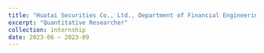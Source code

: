```yaml
---
title: "Huatai Securities Co., Ltd., Department of Financial Engineering"
excerpt: "Quantitative Researcher"
collection: internship
date: 2023-06 ~ 2023-09
---
```

